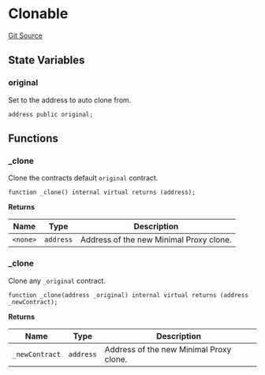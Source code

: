 # Clonable
[Git Source](https://github.com/yearn/tokenized-strategy-periphery/blob/aa404867f4e02afd209e27f2544a6ac0e1f4fb89/src/utils/Clonable.sol)


## State Variables
### original
Set to the address to auto clone from.


```solidity
address public original;
```


## Functions
### _clone

Clone the contracts default `original` contract.


```solidity
function _clone() internal virtual returns (address);
```
**Returns**

|Name|Type|Description|
|----|----|-----------|
|`<none>`|`address`|Address of the new Minimal Proxy clone.|


### _clone

Clone any `_original` contract.


```solidity
function _clone(address _original) internal virtual returns (address _newContract);
```
**Returns**

|Name|Type|Description|
|----|----|-----------|
|`_newContract`|`address`|Address of the new Minimal Proxy clone.|


